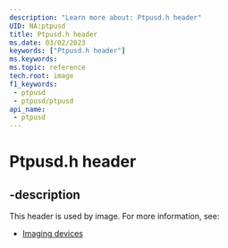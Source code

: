 ```yaml
---
description: "Learn more about: Ptpusd.h header"
UID: NA:ptpusd
title: Ptpusd.h header
ms.date: 03/02/2023
keywords: ["Ptpusd.h header"]
ms.keywords: 
ms.topic: reference
tech.root: image
f1_keywords:
 - ptpusd
 - ptpusd/ptpusd
api_name:
 - ptpusd
---
```


# Ptpusd.h header

## -description

This header is used by image. For more information, see:

- [Imaging devices](../_image/index.md)

